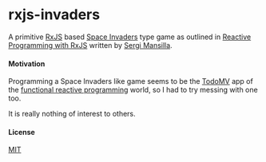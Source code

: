 # rxjs-invaders

A primitive [RxJS](http://reactivex.io/rxjs/) based [Space Invaders](https://en.wikipedia.org/wiki/Space_Invaders) type
game as outlined in [Reactive Programming with RxJS](https://pragprog.com/book/smreactjs/reactive-programming-with-rxjs)
written by [Sergi Mansilla](https://sergimansilla.com).

#### Motivation
Programming a Space Invaders like game seems to be the [TodoMV](http://todomvc.com) app of the [functional reactive
programming](https://en.wikipedia.org/wiki/Functional_reactive_programming) world, so I had to try messing with one too.

It is really nothing of interest to others.

#### License

  [MIT](LICENSE)
